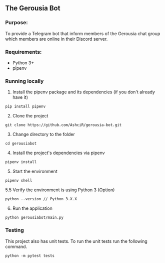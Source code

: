 ## The Gerousia Bot
### Purpose:
To provide a Telegram bot that inform members of the
Gerousia chat group which members are online in their
Discord server.

### Requirements:
- Python 3+
- pipenv

### Running locally
1. Install the pipenv package and its dependencies (if you don't already have it)
```
pip install pipenv
```
2. Clone the project
```
git clone https://github.com/AshciR/gerousia-bot.git
```
3. Change directory to the folder
```
cd gerousiabot
```
4. Install the project's dependencies via pipenv
```
pipenv install
```
5. Start the environment
```
pipenv shell
```
5.5 Verify the environment is using Python 3 (Option)
```
python --version // Python 3.X.X
```
6. Run the application
```
python gerousiabot/main.py
```

### Testing
This project also has unit tests. To run the unit tests
run the following command.
```
python -m pytest tests
```

